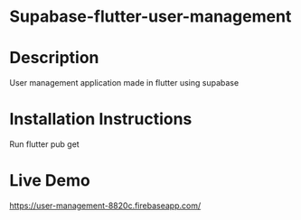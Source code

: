 # Supabase-flutter-user-management

# Description
User management application made in flutter using supabase
# Installation Instructions
Run flutter pub get
# Live Demo
https://user-management-8820c.firebaseapp.com/

